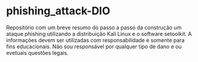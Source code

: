 # phishing_attack-DIO
Repositório com um breve resumo do passo a passo da construção um ataque phishing utilizando a distribuição Kali Linux e o software setoolkit. A informações devem ser utilizadas com responsabilidade e somente para fins educacionais. Não sou responsável por qualquer tipo de dano e ou evetuais questões legais. 
